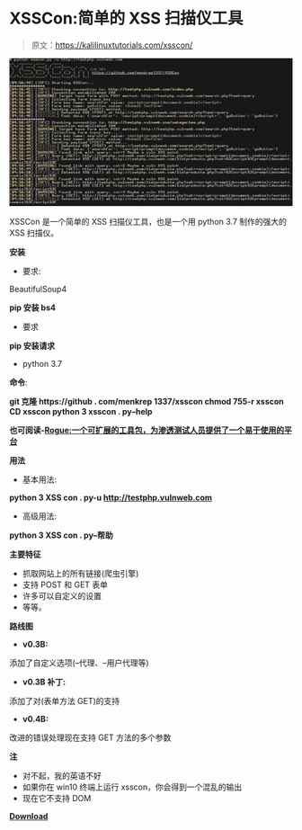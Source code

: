 # XSSCon:简单的 XSS 扫描仪工具

> 原文：<https://kalilinuxtutorials.com/xsscon/>

[![XSSCon : Simple XSS Scanner Tool](img/9f37985bc627757cbfe357b7d15c9df6.png "XSSCon : Simple XSS Scanner Tool")](https://3.bp.blogspot.com/-9yfX6brR0PA/XOW379fxMAI/AAAAAAAAAbU/1s2qNFygFagEGR9-XyaPuDj2oS7QCns2ACLcBGAs/s1600/screenshot%2B%25281%2529%25281%2529.png)

XSSCon 是一个简单的 XSS 扫描仪工具，也是一个用 python 3.7 制作的强大的 XSS 扫描仪。

**安装**

*   要求:

BeautifulSoup4

**pip 安装 bs4**

*   要求

**pip 安装请求**

*   python 3.7

**命令**:

**git 克隆 https://github . com/menkrep 1337/xsscon
chmod 755-r xsscon
CD xsscon
python 3 xsscon . py–help**

**也可阅读-[Rogue:一个可扩展的工具包，为渗透测试人员提供了一个易于使用的平台](https://kalilinuxtutorials.com/rogue-toolkit-penetration-testing/)**

**用法**

*   基本用法:

**python 3 XSS con . py-u http://testphp.vulnweb.com**

*   高级用法:

**python 3 XSS con . py–帮助**

**主要特征**

*   抓取网站上的所有链接(爬虫引擎)
*   支持 POST 和 GET 表单
*   许多可以自定义的设置
*   等等。

**路线图**

*   **v0.3B:**

添加了自定义选项(–代理、–用户代理等)

*   **v0.3B 补丁:**

添加了对(表单方法 GET)的支持

*   **v0.4B:**

改进的错误处理现在支持 GET 方法的多个参数

**注**

*   对不起，我的英语不好
*   如果你在 win10 终端上运行 xsscon，你会得到一个混乱的输出
*   现在它不支持 DOM

[**Download**](https://github.com/menkrep1337/XSSCon)